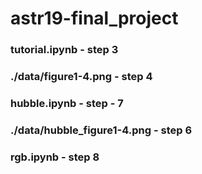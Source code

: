 # astr19-final_project

### tutorial.ipynb - step 3

### ./data/figure1-4.png - step 4

### hubble.ipynb - step - 7

### ./data/hubble_figure1-4.png - step 6

### rgb.ipynb - step 8 

